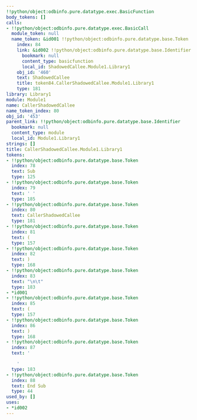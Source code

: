 ```yaml
---
!!python/object:odbinfo.pure.datatype.exec.BasicFunction
body_tokens: []
calls:
- !!python/object:odbinfo.pure.datatype.exec.BasicCall
  module_token: null
  name_token: &id001 !!python/object:odbinfo.pure.datatype.base.Token
    index: 84
    link: &id002 !!python/object:odbinfo.pure.datatype.base.Identifier
      bookmark: null
      content_type: basicfunction
      local_id: ShadowedCallee.Module1.Library1
    obj_id: '460'
    text: ShadowedCallee
    title: token84.CallerShadowedCallee.Module1.Library1
    type: 181
library: Library1
module: Module1
name: CallerShadowedCallee
name_token_index: 80
obj_id: '453'
parent_link: !!python/object:odbinfo.pure.datatype.base.Identifier
  bookmark: null
  content_type: module
  local_id: Module1.Library1
strings: []
title: CallerShadowedCallee.Module1.Library1
tokens:
- !!python/object:odbinfo.pure.datatype.base.Token
  index: 78
  text: Sub
  type: 125
- !!python/object:odbinfo.pure.datatype.base.Token
  index: 79
  text: ' '
  type: 185
- !!python/object:odbinfo.pure.datatype.base.Token
  index: 80
  text: CallerShadowedCallee
  type: 181
- !!python/object:odbinfo.pure.datatype.base.Token
  index: 81
  text: (
  type: 157
- !!python/object:odbinfo.pure.datatype.base.Token
  index: 82
  text: )
  type: 168
- !!python/object:odbinfo.pure.datatype.base.Token
  index: 83
  text: "\n\t"
  type: 183
- *id001
- !!python/object:odbinfo.pure.datatype.base.Token
  index: 85
  text: (
  type: 157
- !!python/object:odbinfo.pure.datatype.base.Token
  index: 86
  text: )
  type: 168
- !!python/object:odbinfo.pure.datatype.base.Token
  index: 87
  text: '

    '
  type: 183
- !!python/object:odbinfo.pure.datatype.base.Token
  index: 88
  text: End Sub
  type: 44
used_by: []
uses:
- *id002
---
```


